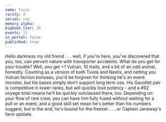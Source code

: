 ```yaml
---
name: Tuvix
rarity: 4
series: voy
memory_alpha:
bigbook_tier: 10
events: 15
in_portal: false
published: true
---
```


Hello darkness my old friend . . . well, if you're here, you've discovered that you, too, can pervert nature with transporter accidents. What do you get for your trouble? Well, you get +1 Vulcan, 10 traits, and a bit of an odd animal, honestly. Counting as a version of both Tuvok and Neelix, and netting you Vulcan faction bonuses, you'd be forgiven for thinking he's an event monster, but his bases simply don't support long term use. His Gauntlet pair is competitive in lower ranks, but will quickly lose potency - and a #92 voyage total means he'll be quickly outclassed there, too. Depending on your flow of rare crew, you can have him fully fused without waiting for a pull or an event, and a good skill set mean he's better than his numbers suggest, but in the end, he's bound for the freezer . . . or Captain Janeway's farm upstate.
